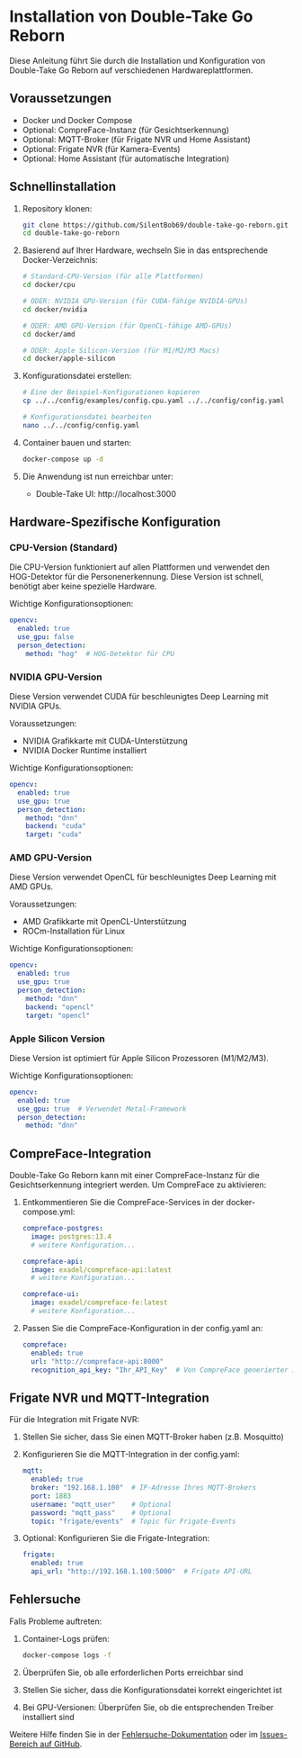 # Installation von Double-Take Go Reborn

Diese Anleitung führt Sie durch die Installation und Konfiguration von Double-Take Go Reborn auf verschiedenen Hardwareplattformen.

## Voraussetzungen

- Docker und Docker Compose
- Optional: CompreFace-Instanz (für Gesichtserkennung)
- Optional: MQTT-Broker (für Frigate NVR und Home Assistant)
- Optional: Frigate NVR (für Kamera-Events)
- Optional: Home Assistant (für automatische Integration)

## Schnellinstallation

1. Repository klonen:
   ```bash
   git clone https://github.com/SilentBob69/double-take-go-reborn.git
   cd double-take-go-reborn
   ```

2. Basierend auf Ihrer Hardware, wechseln Sie in das entsprechende Docker-Verzeichnis:

   ```bash
   # Standard-CPU-Version (für alle Plattformen)
   cd docker/cpu
   
   # ODER: NVIDIA GPU-Version (für CUDA-fähige NVIDIA-GPUs)
   cd docker/nvidia
   
   # ODER: AMD GPU-Version (für OpenCL-fähige AMD-GPUs)
   cd docker/amd
   
   # ODER: Apple Silicon-Version (für M1/M2/M3 Macs)
   cd docker/apple-silicon
   ```

3. Konfigurationsdatei erstellen:
   ```bash
   # Eine der Beispiel-Konfigurationen kopieren
   cp ../../config/examples/config.cpu.yaml ../../config/config.yaml
   
   # Konfigurationsdatei bearbeiten
   nano ../../config/config.yaml
   ```

4. Container bauen und starten:
   ```bash
   docker-compose up -d
   ```

5. Die Anwendung ist nun erreichbar unter:
   - Double-Take UI: http://localhost:3000

## Hardware-Spezifische Konfiguration

### CPU-Version (Standard)

Die CPU-Version funktioniert auf allen Plattformen und verwendet den HOG-Detektor für die Personenerkennung. Diese Version ist schnell, benötigt aber keine spezielle Hardware.

Wichtige Konfigurationsoptionen:
```yaml
opencv:
  enabled: true
  use_gpu: false
  person_detection:
    method: "hog"  # HOG-Detektor für CPU
```

### NVIDIA GPU-Version

Diese Version verwendet CUDA für beschleunigtes Deep Learning mit NVIDIA GPUs.

Voraussetzungen:
- NVIDIA Grafikkarte mit CUDA-Unterstützung
- NVIDIA Docker Runtime installiert

Wichtige Konfigurationsoptionen:
```yaml
opencv:
  enabled: true
  use_gpu: true
  person_detection:
    method: "dnn"
    backend: "cuda"
    target: "cuda"
```

### AMD GPU-Version

Diese Version verwendet OpenCL für beschleunigtes Deep Learning mit AMD GPUs.

Voraussetzungen:
- AMD Grafikkarte mit OpenCL-Unterstützung
- ROCm-Installation für Linux

Wichtige Konfigurationsoptionen:
```yaml
opencv:
  enabled: true
  use_gpu: true
  person_detection:
    method: "dnn"
    backend: "opencl"
    target: "opencl"
```

### Apple Silicon Version

Diese Version ist optimiert für Apple Silicon Prozessoren (M1/M2/M3).

Wichtige Konfigurationsoptionen:
```yaml
opencv:
  enabled: true
  use_gpu: true  # Verwendet Metal-Framework
  person_detection:
    method: "dnn"
```

## CompreFace-Integration

Double-Take Go Reborn kann mit einer CompreFace-Instanz für die Gesichtserkennung integriert werden. Um CompreFace zu aktivieren:

1. Entkommentieren Sie die CompreFace-Services in der docker-compose.yml:
   ```yaml
   compreface-postgres:
     image: postgres:13.4
     # weitere Konfiguration...
   
   compreface-api:
     image: exadel/compreface-api:latest
     # weitere Konfiguration...
   
   compreface-ui:
     image: exadel/compreface-fe:latest
     # weitere Konfiguration...
   ```

2. Passen Sie die CompreFace-Konfiguration in der config.yaml an:
   ```yaml
   compreface:
     enabled: true
     url: "http://compreface-api:8000"
     recognition_api_key: "Ihr_API_Key"  # Von CompreFace generierter API-Key
   ```

## Frigate NVR und MQTT-Integration

Für die Integration mit Frigate NVR:

1. Stellen Sie sicher, dass Sie einen MQTT-Broker haben (z.B. Mosquitto)

2. Konfigurieren Sie die MQTT-Integration in der config.yaml:
   ```yaml
   mqtt:
     enabled: true
     broker: "192.168.1.100"  # IP-Adresse Ihres MQTT-Brokers
     port: 1883
     username: "mqtt_user"    # Optional
     password: "mqtt_pass"    # Optional
     topic: "frigate/events"  # Topic für Frigate-Events
   ```

3. Optional: Konfigurieren Sie die Frigate-Integration:
   ```yaml
   frigate:
     enabled: true
     api_url: "http://192.168.1.100:5000"  # Frigate API-URL
   ```

## Fehlersuche

Falls Probleme auftreten:

1. Container-Logs prüfen:
   ```bash
   docker-compose logs -f
   ```

2. Überprüfen Sie, ob alle erforderlichen Ports erreichbar sind

3. Stellen Sie sicher, dass die Konfigurationsdatei korrekt eingerichtet ist

4. Bei GPU-Versionen: Überprüfen Sie, ob die entsprechenden Treiber installiert sind

Weitere Hilfe finden Sie in der [Fehlersuche-Dokumentation](TROUBLESHOOTING.md) oder im [Issues-Bereich auf GitHub](https://github.com/SilentBob69/double-take-go-reborn/issues).
